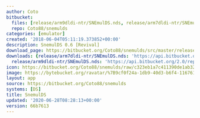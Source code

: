 ```yaml
---
author: Coto
bitbucket:
  files: [release/arm9dldi-ntr/SNEmulDS.nds, release/arm7dldi-ntr/SNEmulDS.nds]
  repo: Coto88/snemulds
categories: [emulator]
created: '2018-06-04T05:11:19.373852+00:00'
description: SnemulDS 0.6 [Revival]
download_page: https://bitbucket.org/Coto88/snemulds/src/master/release/arm9dldi-ntr/SNEmulDS.nds
downloads: {release/arm7dldi-ntr/SNEmulDS.nds: 'https://api.bitbucket.org/2.0/repositories/Coto88/snemulds/src/66b7613525493fd1c6b14be76822015395e97659/release/arm7dldi-ntr/SNEmulDS.nds',
  release/arm9dldi-ntr/SNEmulDS.nds: 'https://api.bitbucket.org/2.0/repositories/Coto88/snemulds/src/66b7613525493fd1c6b14be76822015395e97659/release/arm9dldi-ntr/SNEmulDS.nds'}
icon: https://bitbucket.org/Coto88/snemulds/raw/c323eb1a7c411390de1ab32daa3640c17dbfa4ff/icon.bmp
image: https://bytebucket.org/ravatar/%7B9cf0f24a-1db9-40d3-b6f4-116761b7fe0b%7D?ts=default
layout: app
source: https://bitbucket.org/Coto88/snemulds
systems: [DS]
title: SnemulDS
updated: '2020-06-28T08:28:13+00:00'
version: 66b7613
---
```

